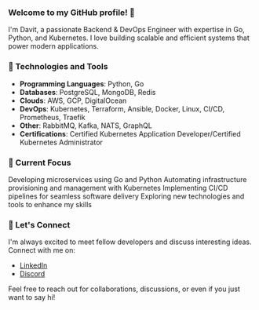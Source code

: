 ### Welcome to my GitHub profile! 👋

I'm Davit, a passionate Backend & DevOps Engineer with expertise in Go, Python, and Kubernetes. I love building scalable and efficient systems that power modern applications.

### 🔭 Technologies and Tools
- **Programming Languages**: Python, Go 
- **Databases**: PostgreSQL, MongoDB, Redis
- **Clouds**: AWS, GCP, DigitalOcean 
- **DevOps**: Kubernetes, Terraform, Ansible, Docker, Linux, CI/CD, Prometheus, Traefik 
- **Other**: RabbitMQ, Kafka, NATS, GraphQL
- **Certifications**: Certified Kubernetes Application Developer/Certified Kubernetes Administrator


### 🌱 Current Focus

Developing microservices using Go and Python
Automating infrastructure provisioning and management with Kubernetes
Implementing CI/CD pipelines for seamless software delivery
Exploring new technologies and tools to enhance my skills


### 💬 Let's Connect
I'm always excited to meet fellow developers and discuss interesting ideas. Connect with me on:

- [LinkedIn](https://www.linkedin.com/in/dkoshkeli/)
- [Discord](https://discordapp.com/users/KoshkeliusJ#6919)

Feel free to reach out for collaborations, discussions, or even if you just want to say hi!


<!-- [![Top Langs](https://github-readme-stats.vercel.app/api/top-langs/?username=koshkaj&theme=dracula)](https://github.com/anuraghazra/github-readme-stats) -->
